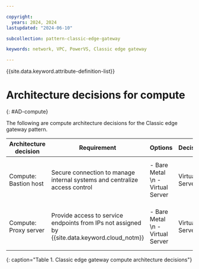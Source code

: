 ```yaml
---

copyright:
  years: 2024, 2024
lastupdated: "2024-06-10"

subcollection: pattern-classic-edge-gateway

keywords: network, VPC, PowerVS, Classic edge gateway

---
```


{{site.data.keyword.attribute-definition-list}}


# Architecture decisions for compute
{: #AD-compute}

The following are compute architecture decisions for the Classic edge gateway pattern.

| Architecture decision | Requirement                                                            | Options                                 | Decision   | Rationale                                    |
|---------------------------|----------------------------------------------------------------------------|---------------------------------------------|----------------|--------------------------------------------------|
| Compute: Bastion host     | Secure connection to manage internal systems and centralize access control | - Bare Metal  \n - Virtual Server | Virtual Server | flexible compute resources to meet compute needs |
| Compute: Proxy server     | Provide access to service endpoints from IPs not assigned by {{site.data.keyword.cloud_notm}}     | - Bare Metal  \n - Virtual Server | Virtual Server | flexible compute resources to meet compute needs. |
{: caption="Table 1. Classic edge gateway compute architecture decisions"}
